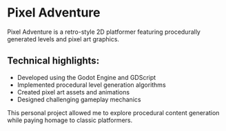 # Pixel Adventure

Pixel Adventure is a retro-style 2D platformer featuring procedurally generated levels and pixel art graphics.

## Technical highlights:

- Developed using the Godot Engine and GDScript
- Implemented procedural level generation algorithms
- Created pixel art assets and animations
- Designed challenging gameplay mechanics

This personal project allowed me to explore procedural content generation while paying homage to classic platformers.
